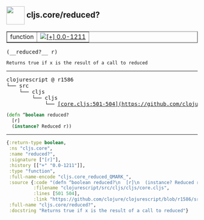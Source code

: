 ## <img width="48px" valign="middle" src="http://i.imgur.com/Hi20huC.png"> cljs.core/reduced?

 <table border="1">
<tr>
<td>function</td>
<td><a href="https://github.com/cljsinfo/api-refs/tree/0.0-1211"><img valign="middle" alt="[+] 0.0-1211" src="https://img.shields.io/badge/+-0.0--1211-lightgrey.svg"></a> </td>
</tr>
</table>

 <samp>
(__reduced?__ r)<br>
</samp>

```
Returns true if x is the result of a call to reduced
```

---

 <pre>
clojurescript @ r1586
└── src
    └── cljs
        └── cljs
            └── <ins>[core.cljs:501-504](https://github.com/clojure/clojurescript/blob/r1586/src/cljs/cljs/core.cljs#L501-L504)</ins>
</pre>

```clj
(defn ^boolean reduced?
  [r]
  (instance? Reduced r))
```


---

```clj
{:return-type boolean,
 :ns "cljs.core",
 :name "reduced?",
 :signature ["[r]"],
 :history [["+" "0.0-1211"]],
 :type "function",
 :full-name-encode "cljs.core_reduced_QMARK_",
 :source {:code "(defn ^boolean reduced?\n  [r]\n  (instance? Reduced r))",
          :filename "clojurescript/src/cljs/cljs/core.cljs",
          :lines [501 504],
          :link "https://github.com/clojure/clojurescript/blob/r1586/src/cljs/cljs/core.cljs#L501-L504"},
 :full-name "cljs.core/reduced?",
 :docstring "Returns true if x is the result of a call to reduced"}

```
